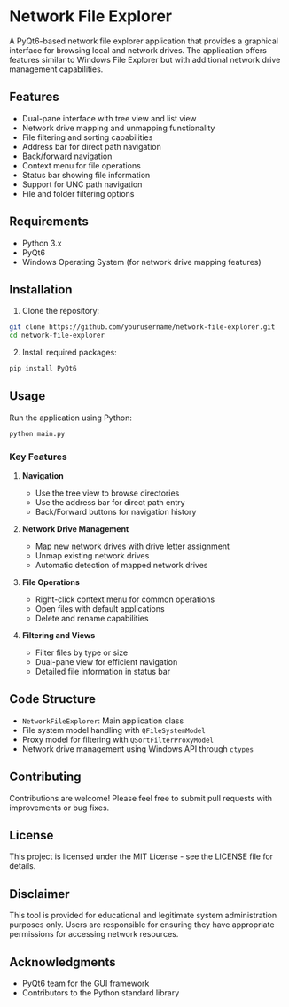 # Network File Explorer

A PyQt6-based network file explorer application that provides a graphical interface for browsing local and network drives. The application offers features similar to Windows File Explorer but with additional network drive management capabilities.

## Features

- Dual-pane interface with tree view and list view
- Network drive mapping and unmapping functionality
- File filtering and sorting capabilities
- Address bar for direct path navigation
- Back/forward navigation
- Context menu for file operations
- Status bar showing file information
- Support for UNC path navigation
- File and folder filtering options

## Requirements

- Python 3.x
- PyQt6
- Windows Operating System (for network drive mapping features)

## Installation

1. Clone the repository:
```bash
git clone https://github.com/yourusername/network-file-explorer.git
cd network-file-explorer
```

2. Install required packages:
```bash
pip install PyQt6
```

## Usage

Run the application using Python:
```bash
python main.py
```

### Key Features

1. **Navigation**
   - Use the tree view to browse directories
   - Use the address bar for direct path entry
   - Back/Forward buttons for navigation history

2. **Network Drive Management**
   - Map new network drives with drive letter assignment
   - Unmap existing network drives
   - Automatic detection of mapped network drives

3. **File Operations**
   - Right-click context menu for common operations
   - Open files with default applications
   - Delete and rename capabilities

4. **Filtering and Views**
   - Filter files by type or size
   - Dual-pane view for efficient navigation
   - Detailed file information in status bar

## Code Structure

- `NetworkFileExplorer`: Main application class
- File system model handling with `QFileSystemModel`
- Proxy model for filtering with `QSortFilterProxyModel`
- Network drive management using Windows API through `ctypes`

## Contributing

Contributions are welcome! Please feel free to submit pull requests with improvements or bug fixes.

## License

This project is licensed under the MIT License - see the LICENSE file for details.

## Disclaimer

This tool is provided for educational and legitimate system administration purposes only. Users are responsible for ensuring they have appropriate permissions for accessing network resources.

## Acknowledgments

- PyQt6 team for the GUI framework
- Contributors to the Python standard library
